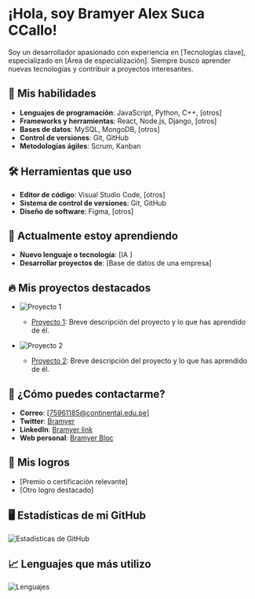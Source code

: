 # ¡Hola, soy Bramyer Alex Suca CCallo! 

Soy un desarrollador apasionado con experiencia en [Tecnologías clave], especializado en [Área de especialización]. Siempre busco aprender nuevas tecnologías y contribuir a proyectos interesantes.


## 🚀 Mis habilidades

- **Lenguajes de programación**: JavaScript, Python, C++, [otros]
- **Frameworks y herramientas**: React, Node.js, Django, [otros]
- **Bases de datos**: MySQL, MongoDB, [otros]
- **Control de versiones**: Git, GitHub
- **Metodologías ágiles**: Scrum, Kanban

## 🛠️ Herramientas que uso

- **Editor de código**: Visual Studio Code, [otros]
- **Sistema de control de versiones**: Git, GitHub
- **Diseño de software**: Figma, [otros]

## 🌱 Actualmente estoy aprendiendo

- **Nuevo lenguaje o tecnología**: [IA ]
- **Desarrollar proyectos de**: [Base de datos de una empresa]

## 🔥 Mis proyectos destacados

- ![Proyecto 1](https://images.unsplash.com/photo-1610563166150-b34df4f3bcd6?fm=jpg&q=60&w=3000&ixlib=rb-4.0.3&ixid=M3wxMjA3fDB8MHxzZWFyY2h8M3x8c29mdHdhcmUlMjBkZXZlbG9wbWVudHxlbnwwfHwwfHx8MA%3D%3D)  <!--  -->
  - [Proyecto 1](link_a_tu_proyecto): Breve descripción del proyecto y lo que has aprendido de él.
  
- ![Proyecto 2](https://www.shutterstock.com/image-photo/software-engineer-development-concepts-programming-600nw-2485654259.jpg)  <!--  -->
  - [Proyecto 2](link_a_tu_proyecto): Breve descripción del proyecto y lo que has aprendido de él.
  

## 💬 ¿Cómo puedes contactarme?

- **Correo**: [75961185@continental.edu.pe]
- **Twitter**: [Bramyer](https://twitter.com/tu_usuario)
- **LinkedIn**: [Bramyer link](https://linkedin.com/in/tu-perfil)
- **Web personal**: [Bramyer Bloc](https://tu-sitio-web.com)

## 🎯 Mis logros

- [Premio o certificación relevante]
- [Otro logro destacado]

## 🖥️ Estadísticas de mi GitHub

![Estadísticas de GitHub](https://github-readme-stats.vercel.app/api?username=tu_usuario&show_icons=true&count_private=true&theme=radical)

## 📈 Lenguajes que más utilizo

![Lenguajes](https://github-readme-stats.vercel.app/api/top-langs/?username=tu_usuario&layout=compact&theme=radical)

